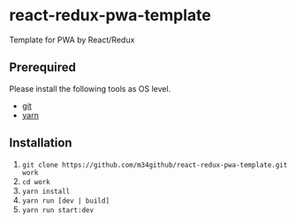 # react-redux-pwa-template
Template for PWA by React/Redux

## Prerequired
Please install the following tools as OS level.
- [git](https://git-scm.com/)
- [yarn](https://yarnpkg.com/)

## Installation
1. `git clone https://github.com/m34github/react-redux-pwa-template.git work`
1. `cd work`
1. `yarn install`
1. `yarn run [dev | build]`
1. `yarn run start:dev`
